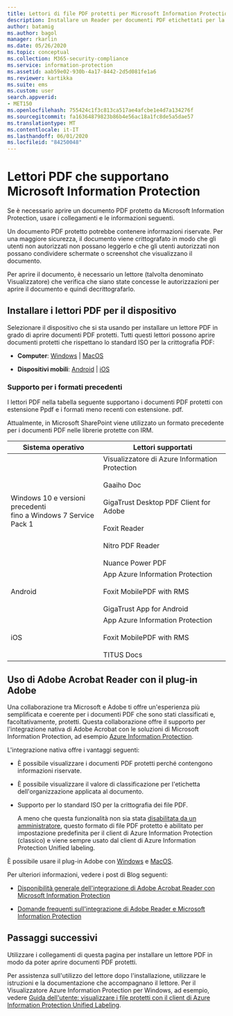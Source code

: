 ```yaml
---
title: Lettori di file PDF protetti per Microsoft Information Protection
description: Installare un Reader per documenti PDF etichettati per la classificazione e la protezione
author: batamig
ms.author: bagol
manager: rkarlin
ms.date: 05/26/2020
ms.topic: conceptual
ms.collection: M365-security-compliance
ms.service: information-protection
ms.assetid: aab59e02-930b-4a17-8442-2d5d081fe1a6
ms.reviewer: kartikka
ms.suite: ems
ms.custom: user
search.appverid:
- MET150
ms.openlocfilehash: 755424c1f3c813ca517ae4afcbe1e4d7a134276f
ms.sourcegitcommit: fa16364879823b86b4e56ac18a1fc8de5a5dae57
ms.translationtype: MT
ms.contentlocale: it-IT
ms.lasthandoff: 06/01/2020
ms.locfileid: "84250048"
---
```

# <a name="pdf-readers-that-support-microsoft-information-protection"></a>Lettori PDF che supportano Microsoft Information Protection

Se è necessario aprire un documento PDF protetto da Microsoft Information Protection, usare i collegamenti e le informazioni seguenti.

Un documento PDF protetto potrebbe contenere informazioni riservate. Per una maggiore sicurezza, il documento viene crittografato in modo che gli utenti non autorizzati non possano leggerlo e che gli utenti autorizzati non possano condividere schermate o screenshot che visualizzano il documento. 

Per aprire il documento, è necessario un lettore (talvolta denominato Visualizzatore) che verifica che siano state concesse le autorizzazioni per aprire il documento e quindi decrittografarlo.

## <a name="install-pdf-readers-for-your-device"></a>Installare i lettori PDF per il dispositivo

Selezionare il dispositivo che si sta usando per installare un lettore PDF in grado di aprire documenti PDF protetti. Tutti questi lettori possono aprire documenti protetti che rispettano lo standard ISO per la crittografia PDF:

- **Computer**: [Windows](protected-pdf-readers-windows.md)  |  [MacOS](protected-pdf-readers-mac.md)

- **Dispositivi mobili**: [Android](protected-pdf-readers-android.md)  |  [iOS](protected-pdf-readers-ios.md)

### <a name="support-for-previous-formats"></a>Supporto per i formati precedenti

I lettori PDF nella tabella seguente supportano i documenti PDF protetti con estensione Ppdf e i formati meno recenti con estensione. pdf. 

Attualmente, in Microsoft SharePoint viene utilizzato un formato precedente per i documenti PDF nelle librerie protette con IRM.


|Sistema operativo|Lettori supportati|
|----------------|-----------------------------------|
|Windows 10 e versioni precedenti<br />fino a Windows 7 Service Pack 1|Visualizzatore di Azure Information Protection<br /><br />Gaaiho Doc<br /><br />GigaTrust Desktop PDF Client for Adobe<br /><br />Foxit Reader<br /><br />Nitro PDF Reader<br /><br /> Nuance Power PDF|
|Android|App Azure Information Protection<br /><br />Foxit MobilePDF with RMS<br /><br />GigaTrust App for Android|
|iOS|App Azure Information Protection<br /><br />Foxit MobilePDF with RMS<br /><br />TITUS Docs|

## <a name="using-adobe-acrobat-reader-with-the-adobe-plug-in"></a>Uso di Adobe Acrobat Reader con il plug-in Adobe

Una collaborazione tra Microsoft e Adobe ti offre un'esperienza più semplificata e coerente per i documenti PDF che sono stati classificati e, facoltativamente, protetti. Questa collaborazione offre il supporto per l'integrazione nativa di Adobe Acrobat con le soluzioni di Microsoft Information Protection, ad esempio [Azure Information Protection](../what-is-information-protection.md). 

L'integrazione nativa offre i vantaggi seguenti:

- È possibile visualizzare i documenti PDF protetti perché contengono informazioni riservate.

- È possibile visualizzare il valore di classificazione per l'etichetta dell'organizzazione applicata al documento.

- Supporto per lo standard ISO per la crittografia dei file PDF.
    
    A meno che questa funzionalità non sia stata [disabilitata da un amministratore](client-admin-guide-customizations.md#dont-protect-pdf-files-by-using-the-iso-standard-for-pdf-encryption), questo formato di file PDF protetto è abilitato per impostazione predefinita per il client di Azure Information Protection (classico) e viene sempre usato dal client di Azure Information Protection Unified labeling.

È possibile usare il plug-in Adobe con [Windows](protected-pdf-readers-windows.md) e [MacOS](protected-pdf-readers-mac.md).

Per ulteriori informazioni, vedere i post di Blog seguenti: 

- [Disponibilità generale dell'integrazione di Adobe Acrobat Reader con Microsoft Information Protection](https://techcommunity.microsoft.com/t5/Azure-Information-Protection/General-Availability-of-Adobe-Acrobat-Reader-Integration-with/ba-p/298396)

- [Domande frequenti sull'integrazione di Adobe Reader e Microsoft Information Protection](https://techcommunity.microsoft.com/t5/Microsoft-Information-Protection/Adobe-reader-and-Microsoft-Information-Protection-integration/ba-p/482219)

## <a name="next-steps"></a>Passaggi successivi

Utilizzare i collegamenti di questa pagina per installare un lettore PDF in modo da poter aprire documenti PDF protetti.

Per assistenza sull'utilizzo del lettore dopo l'installazione, utilizzare le istruzioni e la documentazione che accompagnano il lettore. Per il Visualizzatore Azure Information Protection per Windows, ad esempio, vedere [Guida dell'utente: visualizzare i file protetti con il client di Azure Information Protection Unified Labeling](clientv2-view-use-files.md).
